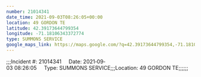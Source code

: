 ```yaml
---
number: 21014341
date_time: 2021-09-03T08:26:05+00:00
location: 49 GORDON TE
latitude: 42.39173644799354
longitude: -71.18106343372774
type: SUMMONS SERVICE
google_maps_link: https://maps.google.com/?q=42.39173644799354,-71.18106343372774
---
```


;;;Incident #: 21014341     Date: 2021‐09‐03 08:26:05     Type: SUMMONS SERVICE;;;Location: 49 GORDON TE;;;;;;
